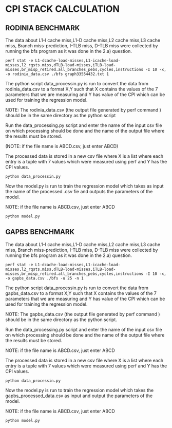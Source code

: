 # CPI STACK CALCULATION


## RODINIA BENCHMARK

The data about L1-I cache miss,L1-D cache miss,L2 cache miss,L3 cache miss, Branch miss-prediction, I-TLB miss, D-TLB miss were collected by running the bfs program as it was done in the 2.a) question.

````
perf stat -e L1-dcache-load-misses,L1-icache-load-misses,l2_rqsts.miss,dTLB-load-misses,iTLB-load-misses,br_misp_retired.all_branches_pebs,cycles,instructions -I 10 -x, -o rodinia_data.csv ./bfs graph33554432.txt 1
````

The python script data_processin.py is run to convert the data from rodinia_data.csv to a format X,Y such that X contains the values of the 7 parameters that we are measuring and Y has value of the CPI which can be used for training the regression model.

NOTE: The rodinia_data.csv (the output file generated by perf command ) should be in the same directory as the python script

Run the data_processing.py script and enter the name of the input csv file on which processing should be done and the name of the output file where the results must be stored.

(NOTE: if the file name is ABCD.csv, just enter ABCD)

The processed data is stored in a new csv file where X is a list where each entry is a tuple with 7 values which were measured using perf and Y has the CPI values.

````
python data_processin.py
````

Now the model.py is run to train the regression model which takes as input the name of the processed .csv fie and outputs the parameters of the model.

NOTE: if the file name is ABCD.csv, just enter ABCD
````
python model.py
````


## GAPBS BENCHMARK

The data about L1-I cache miss,L1-D cache miss,L2 cache miss,L3 cache miss, Branch miss-prediction, I-TLB miss, D-TLB miss were collected by running the bfs program as it was done in the 2.a) question.

````
perf stat -e L1-dcache-load-misses,L1-icache-load-misses,l2_rqsts.miss,dTLB-load-misses,iTLB-load-misses,br_misp_retired.all_branches_pebs,cycles,instructions -I 10 -x, -o gapbs_data.csv ./bfs -u 25 -n 1
````

The python script data_processin.py is run to convert the data from gapbs_data.csv to a format X,Y such that X contains the values of the 7 parameters that we are measuring and Y has value of the CPI which can be used for training the regression model.

NOTE: The gapbs_data.csv (the output file generated by perf command ) should be in the same directory as the python script.

Run the data_processing.py script and enter the name of the input csv file on which processing should be done and the name of the output file where the results must be stored.

NOTE: if the file name is ABCD.csv, just enter ABCD

The processed data is stored in a new csv file where X is a list where each entry is a tuple with 7 values which were measured using perf and Y has the CPI values.

````
python data_processin.py
````

Now the model.py is run to train the regression model which takes the gapbs_processed_data.csv as input and output the parameters of the model.

NOTE: if the file name is ABCD.csv, just enter ABCD
````
python model.py
````

